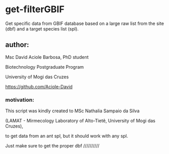 # get-filterGBIF
Get specific data from GBIF database based on a large raw list from the site (dbf) and a target species list (spl). 

## author:
Msc David Aciole Barbosa, PhD student

Biotechnology Postgraduate Program

University of Mogi das Cruzes

https://github.com/Aciole-David

### motivation:
This script was kindly created to MSc Nathalia Sampaio da Silva

(LAMAT - Mirmecology Laboratory of Alto-Tietê, University of Mogi das Cruzes),

to get data from an ant spl, but it should  work with any spl.

Just make sure to get the proper dbf
//////////
